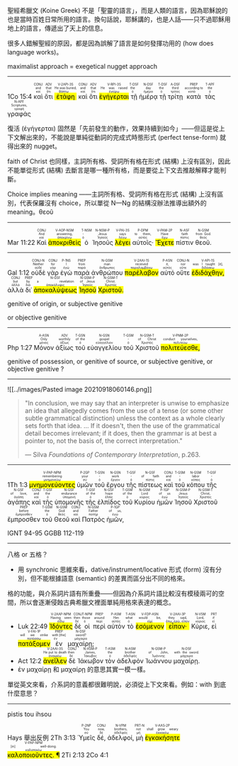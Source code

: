 聖經希臘文 (Koine Greek) 不是「聖靈的語言」，而是人類的語言，因為耶穌說的也是當時百姓日常所用的語言。換句話說，耶穌講的，也是人話——只不過耶穌用地上的語言，傳遞出了天上的信息。

很多人錯解聖經的原因，都是因為誤解了語言是如何發揮功用的 (how does language works)。

maximalist approach = exegetical nugget approach

---

<rt>1Co 15:4</rt> <RUBY><ruby><ruby>καὶ<rt>καί</rt></ruby><rt>and</rt></ruby><rt>CONJ</rt></RUBY> <RUBY><ruby><ruby>ὅτι<rt>ὅτι</rt></ruby><rt>that</rt></ruby><rt>ADV</rt></RUBY> <RUBY><ruby><ruby><mark class='verb'>ἐτάφη</mark><rt>θάπτω</rt></ruby><rt>He was buried,</rt></ruby><rt>V-2API-3S</rt></RUBY> <RUBY><ruby><ruby>καὶ<rt>καί</rt></ruby><rt>and</rt></ruby><rt>CONJ</rt></RUBY> <RUBY><ruby><ruby>ὅτι<rt>ὅτι</rt></ruby><rt>that</rt></ruby><rt>ADV</rt></RUBY> <RUBY><ruby><ruby><mark class='verb'>ἐγήγερται</mark><rt>ἐγείρω</rt></ruby><rt>He was raised</rt></ruby><rt>V-RPI-3S</rt></RUBY> <RUBY><ruby><ruby>τῇ<rt>ὁ</rt></ruby><rt>the</rt></ruby><rt>T-DSF</rt></RUBY> <RUBY><ruby><ruby>ἡμέρᾳ<rt>ἡμέρα</rt></ruby><rt>day</rt></ruby><rt>N-DSF</rt></RUBY> <RUBY><ruby><ruby>τῇ<rt>ὁ</rt></ruby><rt>the</rt></ruby><rt>T-DSF</rt></RUBY> <RUBY><ruby><ruby>τρίτῃ<rt>τρίτος</rt></ruby><rt>third</rt></ruby><rt>A-DSF</rt></RUBY> <RUBY><ruby><ruby>κατὰ<rt>κατά</rt></ruby><rt>according to</rt></ruby><rt>PREP</rt></RUBY> <RUBY><ruby><ruby>τὰς<rt>ὁ</rt></ruby><rt>the</rt></ruby><rt>T-APF</rt></RUBY> <RUBY><ruby><ruby>γραφάς<rt>γραφή</rt></ruby><rt>Scriptures,</rt></ruby><rt>N-APF</rt></RUBY> 

復活 (ἐγήγερται) 固然是「先前發生的動作，效果持續到如今」——但這是從上下文解出來的，不能說是單純從動詞的完成式時態形式 (perfect tense-form) 就得出來的 nugget。

faith of Christ 也同樣，主詞所有格、受詞所有格在形式 (結構) 上沒有區別，因此不能單從形式 (結構) 去斷言是哪一種所有格，而是要從上下文去推敲解釋才能判斷。

Choice implies meaning ——主詞所有格、受詞所有格在形式 (結構) 上沒有區別，代表保羅沒有 choice，所以單從 N—Ng 的結構沒辦法推導出額外的 meaning。θεοῦ 

---

<rt>Mar 11:22</rt>  <RUBY><ruby><ruby>Καὶ<rt>καί</rt></ruby><rt>And</rt></ruby><rt>CONJ</rt></RUBY>  <RUBY><ruby><ruby><mark class='ptc'>ἀποκριθεὶς</mark><rt>ἀποκρίνω</rt></ruby><rt>answering,</rt></ruby><rt>V-AOP-NSM</rt></RUBY>  <RUBY><ruby><ruby>ὁ<rt>ὁ</rt></ruby><rt>-</rt></ruby><rt>T-NSM</rt></RUBY>  <RUBY><ruby><ruby>Ἰησοῦς<rt>Ἰησοῦς</rt></ruby><rt>Jesus</rt></ruby><rt>N-NSM-P</rt></RUBY>  <RUBY><ruby><ruby><mark class='verb'>λέγει</mark><rt>λέγω</rt></ruby><rt>says</rt></ruby><rt>V-PAI-3S</rt></RUBY>  <RUBY><ruby><ruby>αὐτοῖς·<rt>αὐτός</rt></ruby><rt>to them,</rt></ruby><rt>P-DPM</rt></RUBY>  <RUBY><ruby><ruby><mark class='verb'>Ἔχετε</mark><rt>ἔχω</rt></ruby><rt>Have</rt></ruby><rt>V-PAM-2P</rt></RUBY>  <RUBY><ruby><ruby>πίστιν<rt>πίστις</rt></ruby><rt>faith</rt></ruby><rt>N-ASF</rt></RUBY>  <RUBY><ruby><ruby>θεοῦ.<rt>θεός</rt></ruby><rt>from God.</rt></ruby><rt>N-GSM</rt></RUBY> 


---


<rt>Gal 1:12</rt>  <RUBY><ruby><ruby>οὐδὲ<rt>οὐδέ</rt></ruby><rt>Neither</rt></ruby><rt>CONJ-N</rt></RUBY>  <RUBY><ruby><ruby>γὰρ<rt>γάρ</rt></ruby><rt>for</rt></ruby><rt>CONJ</rt></RUBY>  <RUBY><ruby><ruby>ἐγὼ<rt>ἐγώ</rt></ruby><rt>I</rt></ruby><rt>P-1NS</rt></RUBY>  <RUBY><ruby><ruby>παρὰ<rt>παρά</rt></ruby><rt>from</rt></ruby><rt>PREP</rt></RUBY>  <RUBY><ruby><ruby>ἀνθρώπου<rt>ἄνθρωπος</rt></ruby><rt>man</rt></ruby><rt>N-GSM</rt></RUBY>  <RUBY><ruby><ruby><mark class='verb'>παρέλαβον</mark><rt>παραλαμβάνω</rt></ruby><rt>received</rt></ruby><rt>V-2AAI-1S</rt></RUBY>  <RUBY><ruby><ruby>αὐτό<rt>αὐτός</rt></ruby><rt>it,</rt></ruby><rt>P-ASN</rt></RUBY>  <RUBY><ruby><ruby>οὔτε<rt>οὔτε</rt></ruby><rt>nor</rt></ruby><rt>CONJ-N</rt></RUBY>  <RUBY><ruby><ruby><mark class='verb'>ἐδιδάχθην,</mark><rt>διδάσκω</rt></ruby><rt>was I taught [it],</rt></ruby><rt>V-API-1S</rt></RUBY>  <RUBY><ruby><ruby>ἀλλὰ<rt>ἀλλά</rt></ruby><rt>but</rt></ruby><rt>CONJ</rt></RUBY>  <RUBY><ruby><ruby>δι᾽<rt>διά</rt></ruby><rt>by</rt></ruby><rt>PREP</rt></RUBY>  <RUBY><ruby><ruby><mark>ἀποκαλύψεως</mark><rt>ἀποκάλυψις</rt></ruby><rt>a revelation</rt></ruby><rt>N-GSF</rt></RUBY>  <RUBY><ruby><ruby><mark>Ἰησοῦ</mark><rt>Ἰησοῦς</rt></ruby><rt>of Jesus</rt></ruby><rt>N-GSM-P</rt></RUBY>  <RUBY><ruby><ruby><mark>Χριστοῦ.</mark><rt>Χριστός</rt></ruby><rt>Christ.</rt></ruby><rt>N-GSM-T</rt></RUBY> 

genitive of origin, or
subjective genitive

or
objective genitive

---

<rt>Php 1:27</rt>  <RUBY><ruby><ruby>Μόνον<rt>μόνος</rt></ruby><rt>Only</rt></ruby><rt>A-ASN</rt></RUBY>  <RUBY><ruby><ruby>ἀξίως<rt>ἀξίως</rt></ruby><rt>worthily</rt></ruby><rt>ADV</rt></RUBY>  <RUBY><ruby><ruby>τοῦ<rt>ὁ</rt></ruby><rt>of the</rt></ruby><rt>T-GSN</rt></RUBY>  <RUBY><ruby><ruby>εὐαγγελίου<rt>εὐαγγέλιον</rt></ruby><rt>gospel</rt></ruby><rt>N-GSN</rt></RUBY>  <RUBY><ruby><ruby>τοῦ<rt>ὁ</rt></ruby><rt>-</rt></ruby><rt>T-GSM</rt></RUBY>  <RUBY><ruby><ruby>Χριστοῦ<rt>Χριστός</rt></ruby><rt>of Christ</rt></ruby><rt>N-GSM-T</rt></RUBY>  <RUBY><ruby><ruby><mark class='verb'>πολιτεύεσθε,</mark><rt>πολιτεύω</rt></ruby><rt>conduct yourselves,</rt></ruby><rt>V-PNM-2P</rt></RUBY>  

genitive of possession, or
genitive of source, or
subjective genitive, or
objective genitive ?


---

 ![[../images/Pasted image 20210918060146.png]]

> "In conclusion, we may say that an interpreter is unwise to emphasize an idea that allegedly comes from the use of a tense (or some other subtle grammatical distinction) unless the context as a whole clearly sets forth that idea. ... If it doesn't, then the use of the grammatical detail becomes irrelevant; if it does, then the grammar is at best a pointer to, not the basis of, the correct interpretation."  
> 
> — Silva *Foundations of Contemporary Interpretation*, p.263.


---

<rt>1Th 1:3</rt>  <RUBY><ruby><ruby><mark class='ptc'>μνημονεύοντες</mark><rt>μνημονεύω</rt></ruby><rt>remembering</rt></ruby><rt>V-PAP-NPM</rt></RUBY>  <RUBY><ruby><ruby>ὑμῶν<rt>σύ</rt></ruby><rt>your</rt></ruby><rt>P-2GP</rt></RUBY>  <RUBY><ruby><ruby>τοῦ<rt>ὁ</rt></ruby><rt>-</rt></ruby><rt>T-GSN</rt></RUBY>  <RUBY><ruby><ruby>ἔργου<rt>ἔργον</rt></ruby><rt>work</rt></ruby><rt>N-GSN</rt></RUBY>  <RUBY><ruby><ruby>τῆς<rt>ὁ</rt></ruby><rt>-</rt></ruby><rt>T-GSF</rt></RUBY>  <RUBY><ruby><ruby>πίστεως<rt>πίστις</rt></ruby><rt>of faith</rt></ruby><rt>N-GSF</rt></RUBY>  <RUBY><ruby><ruby>καὶ<rt>καί</rt></ruby><rt>and</rt></ruby><rt>CONJ</rt></RUBY>  <RUBY><ruby><ruby>τοῦ<rt>ὁ</rt></ruby><rt>-</rt></ruby><rt>T-GSM</rt></RUBY>  <RUBY><ruby><ruby>κόπου<rt>κόπος</rt></ruby><rt>labor</rt></ruby><rt>N-GSM</rt></RUBY>  <RUBY><ruby><ruby>τῆς<rt>ὁ</rt></ruby><rt>-</rt></ruby><rt>T-GSF</rt></RUBY>  <RUBY><ruby><ruby>ἀγάπης<rt>ἀγάπη</rt></ruby><rt>of love,</rt></ruby><rt>N-GSF</rt></RUBY>  <RUBY><ruby><ruby>καὶ<rt>καί</rt></ruby><rt>and</rt></ruby><rt>CONJ</rt></RUBY>  <RUBY><ruby><ruby>τῆς<rt>ὁ</rt></ruby><rt>the</rt></ruby><rt>T-GSF</rt></RUBY>  <RUBY><ruby><ruby>ὑπομονῆς<rt>ὑπομονή</rt></ruby><rt>endurance</rt></ruby><rt>N-GSF</rt></RUBY>  <RUBY><ruby><ruby>τῆς<rt>ὁ</rt></ruby><rt>of the</rt></ruby><rt>T-GSF</rt></RUBY>  <RUBY><ruby><ruby>ἐλπίδος<rt>ἐλπίς</rt></ruby><rt>hope</rt></ruby><rt>N-GSF</rt></RUBY>  <RUBY><ruby><ruby>τοῦ<rt>ὁ</rt></ruby><rt>of the</rt></ruby><rt>T-GSM</rt></RUBY>  <RUBY><ruby><ruby>Κυρίου<rt>κύριος</rt></ruby><rt>Lord</rt></ruby><rt>N-GSM</rt></RUBY>  <RUBY><ruby><ruby>ἡμῶν<rt>ἐγώ</rt></ruby><rt>of us</rt></ruby><rt>P-1GP</rt></RUBY>  <RUBY><ruby><ruby>Ἰησοῦ<rt>Ἰησοῦς</rt></ruby><rt>Jesus</rt></ruby><rt>N-GSM-P</rt></RUBY>  <RUBY><ruby><ruby>Χριστοῦ<rt>Χριστός</rt></ruby><rt>Christ,</rt></ruby><rt>N-GSM-T</rt></RUBY>  <RUBY><ruby><ruby>ἔμπροσθεν<rt>ἔμπροσθεν</rt></ruby><rt>before</rt></ruby><rt>PREP</rt></RUBY>  <RUBY><ruby><ruby>τοῦ<rt>ὁ</rt></ruby><rt>the</rt></ruby><rt>T-GSM</rt></RUBY>  <RUBY><ruby><ruby>Θεοῦ<rt>θεός</rt></ruby><rt>God</rt></ruby><rt>N-GSM</rt></RUBY>  <RUBY><ruby><ruby>καὶ<rt>καί</rt></ruby><rt>and</rt></ruby><rt>CONJ</rt></RUBY>  <RUBY><ruby><ruby>Πατρὸς<rt>πατήρ</rt></ruby><rt>Father</rt></ruby><rt>N-GSM</rt></RUBY>  <RUBY><ruby><ruby>ἡμῶν,<rt>ἐγώ</rt></ruby><rt>of us,</rt></ruby><rt>P-1GP</rt></RUBY> 

IGNT 94-95
GGBB 112-119

---


八格 or 五格？
- 用 synchronic 思維來看，dative/instrument/locative 形式 (form) 沒有分別，但不能根據語意 (semantic) 的差異而區分出不同的格來。

格的功能，與介系詞片語有所重疊——但因為介系詞片語比較沒有模稜兩可的空間，所以會逐漸侵蝕古典希臘文裡面單純用格來表達的概念。

- <rt>Luk 22:49</rt>  <RUBY><ruby><ruby><mark class='ptc'>Ἰδόντες</mark><rt>εἴδω</rt></ruby><rt>Having seen</rt></ruby><rt>V-2AAP-NPM</rt></RUBY>  <RUBY><ruby><ruby>δὲ<rt>δέ</rt></ruby><rt>then</rt></ruby><rt>CONJ</rt></RUBY>  <RUBY><ruby><ruby>οἱ<rt>ὁ</rt></ruby><rt>those</rt></ruby><rt>T-NPM</rt></RUBY>  <RUBY><ruby><ruby>περὶ<rt>περί</rt></ruby><rt>around</rt></ruby><rt>PREP</rt></RUBY>  <RUBY><ruby><ruby>αὐτὸν<rt>αὐτός</rt></ruby><rt>Him</rt></ruby><rt>P-ASM</rt></RUBY>  <RUBY><ruby><ruby>τὸ<rt>ὁ</rt></ruby><rt>what</rt></ruby><rt>T-ASN</rt></RUBY>  <RUBY><ruby><ruby><mark class='ptc'>ἐσόμενον</mark><rt>εἰμί</rt></ruby><rt>would be,</rt></ruby><rt>V-FDP-ASN</rt></RUBY>  <RUBY><ruby><ruby><mark class='verb'>εἶπαν·</mark><rt>ἔπω, ἐρῶ, εἶπον</rt></ruby><rt>they said,</rt></ruby><rt>V-2AAI-3P</rt></RUBY>  <RUBY><ruby><ruby>Κύριε,<rt>κύριος</rt></ruby><rt>Lord,</rt></ruby><rt>N-VSM</rt></RUBY>  <RUBY><ruby><ruby>εἰ<rt>εἰ</rt></ruby><rt>if</rt></ruby><rt>PRT</rt></RUBY>  <RUBY><ruby><ruby><mark class='verb'>πατάξομεν</mark><rt>πατάσσω</rt></ruby><rt>will we strike</rt></ruby><rt>V-FAI-1P</rt></RUBY>  <RUBY><ruby><ruby>ἐν<rt>ἐν</rt></ruby><rt>with [the]</rt></ruby><rt>PREP</rt></RUBY>  <RUBY><ruby><ruby>μαχαίρῃ;<rt>μάχαιρα</rt></ruby><rt>sword?</rt></ruby><rt>N-DSF</rt></RUBY> 
- <rt>Act 12:2</rt>  <RUBY><ruby><ruby><mark class='verb'>ἀνεῖλεν</mark><rt>ἀναιρέω</rt></ruby><rt>He put to death</rt></ruby><rt>V-2AAI-3S</rt></RUBY>  <RUBY><ruby><ruby>δὲ<rt>δέ</rt></ruby><rt>then</rt></ruby><rt>CONJ</rt></RUBY>  <RUBY><ruby><ruby>Ἰάκωβον<rt>Ἰάκωβος</rt></ruby><rt>James,</rt></ruby><rt>N-ASM-P</rt></RUBY>  <RUBY><ruby><ruby>τὸν<rt>ὁ</rt></ruby><rt>the</rt></ruby><rt>T-ASM</rt></RUBY>  <RUBY><ruby><ruby>ἀδελφὸν<rt>ἀδελφός</rt></ruby><rt>brother</rt></ruby><rt>N-ASM</rt></RUBY>  <RUBY><ruby><ruby>Ἰωάννου<rt>Ἰωάννης</rt></ruby><rt>of John,</rt></ruby><rt>N-GSM-P</rt></RUBY>  <RUBY><ruby><ruby>μαχαίρῃ.<rt>μάχαιρα</rt></ruby><rt>with the sword.</rt></ruby><rt>N-DSF</rt></RUBY> 
- ἐν μαχαίρῃ 和 μαχαίρῃ 的意思其實一模一樣。

單從英文來看，介系詞的意義都很難明說，必須從上下文來看。例如：with 到底什麼意思？


---

pistis tou ihsou

Hays 舉出反例
<rt>2Th 3:13</rt>  <RUBY><ruby><ruby>Ὑμεῖς<rt>σύ</rt></ruby><rt>You</rt></ruby><rt>P-2NP</rt></RUBY>  <RUBY><ruby><ruby>δέ,<rt>δέ</rt></ruby><rt>now,</rt></ruby><rt>CONJ</rt></RUBY>  <RUBY><ruby><ruby>ἀδελφοί,<rt>ἀδελφός</rt></ruby><rt>brothers,</rt></ruby><rt>N-VPM</rt></RUBY>  <RUBY><ruby><ruby>μὴ<rt>μή</rt></ruby><rt>not</rt></ruby><rt>PRT-N</rt></RUBY>  <RUBY><ruby><ruby><mark class='verb'>ἐγκακήσητε</mark><rt>ἐκκακέω</rt></ruby><rt>shall grow weary</rt></ruby><rt>V-AAS-2P</rt></RUBY>  <RUBY><ruby><ruby><mark class='ptc'>καλοποιοῦντες. ¶</mark><rt>καλοποιέω</rt></ruby><rt>[in] well-doing.</rt></ruby><rt>V-PAP-NPM</rt></RUBY> 2Ti 2:13
2Co 4:1